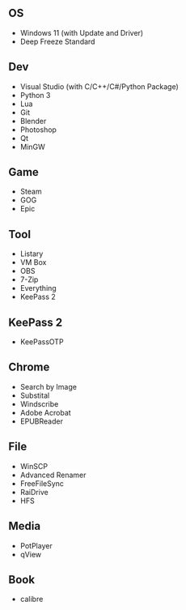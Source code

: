 ## OS
- Windows 11 (with Update and Driver)
- Deep Freeze Standard

## Dev
- Visual Studio (with C/C++/C#/Python Package)
- Python 3
- Lua
- Git
- Blender
- Photoshop
- Qt
- MinGW

## Game
- Steam
- GOG
- Epic

## Tool
- Listary
- VM Box
- OBS
- 7-Zip
- Everything
- KeePass 2

## KeePass 2
- KeePassOTP

## Chrome
- Search by Image
- Substital
- Windscribe
- Adobe Acrobat
- EPUBReader

## File
- WinSCP
- Advanced Renamer
- FreeFileSync
- RaiDrive
- HFS

## Media
- PotPlayer
- qView

## Book
- calibre
